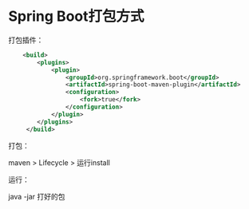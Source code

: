 # Spring Boot打包方式

打包插件：

```xml
    <build>
        <plugins>
            <plugin>
                <groupId>org.springframework.boot</groupId>
                <artifactId>spring-boot-maven-plugin</artifactId>
                <configuration>
                    <fork>true</fork>
                </configuration>
            </plugin>
        </plugins>
     </build>
```

打包：

maven > Lifecycle >  运行install

运行：

java -jar 打好的包